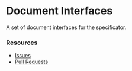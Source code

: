 
# Document Interfaces

A set of document interfaces for the specificator.

### Resources

- [Issues](https://github.com/spec-doc/specificator/issues)
- [Pull Requests](https://github.com/spec-doc/document-contracts/pulls)
